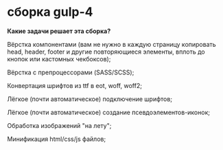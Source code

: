 # сборка gulp-4

**Какие задачи решает эта сборка?**


  Вёрстка компонентами (вам не нужно в каждую страницу копировать head, header, footer и другие повторяющиеся элементы, вплоть до кнопок или кастомных чекбоксов);
  
  Вёрстка с препроцессорами (SASS/SCSS);
  
  Конвертация шрифтов из ttf в eot, woff, woff2;
  
  Лёгкое (почти автоматическое) подключение шрифтов;
  
  Лёгкое (почти автоматическое) создание псевдоэлементов-иконок;
  
  Обработка изображений "на лету";
  
  Минификация html/css/js файлов;
